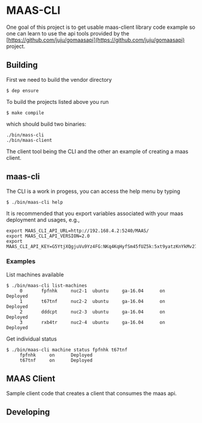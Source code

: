 # MAAS-CLI

One goal of this project is to get usable maas-client library code example so one
can learn to use the api tools provided by the [https://github.com/juju/gomaasapi](https://github.com/juju/gomaasapi) project.

## Building

First we need to build the vendor directory

```
$ dep ensure
```

To build the projects listed above you run 

```
$ make compile
```

which should build two binaries:

```
./bin/mass-cli
./bin/maas-client
```

The client tool being the CLI and the other an example of creating a maas client.

## maas-cli
The CLI is a work in progess, you can access the help menu by typing
```
$ ./bin/maas-cli help
```

It is recommended that you export variables associated with your maas deployment and usages,
e.g.,

```
export MAAS_CLI_API_URL=http://192.168.4.2:5240/MAAS/
export MAAS_CLI_API_VERSION=2.0
export MAAS_CLI_API_KEY=G5YtjXQgjuVu9Yz4FG:NKq4KqHyfSm45fUZ5k:5xt9yatzKnYkMv278fKyzwH7h7n6X4mf
```
### Examples
List machines available
```
$ ./bin/maas-cli list-machines
	 0 		 fpfnhk 	nuc2-1 	ubuntu     ga-16.04 	 on 	 Deployed 	
	 1 		 t67tnf 	nuc2-2 	ubuntu     ga-16.04 	 on 	 Deployed 	
	 2 		 dddcpt 	nuc2-3 	ubuntu     ga-16.04 	 on 	 Deployed 	
	 3 		 rxb4tr 	nuc2-4 	ubuntu     ga-16.04 	 on 	 Deployed 	
```

Get individual status
```
$ ./bin/maas-cli machine status fpfnhk t67tnf
	 fpfnhk 	on      Deployed 	
	 t67tnf 	on      Deployed 	
```

## MAAS Client
Sample client code that creates a client that consumes the maas api. 


## Developing